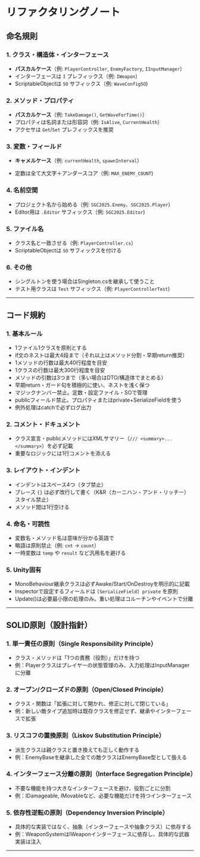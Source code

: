 # リファクタリングノート

## 命名規則

### 1. クラス・構造体・インターフェース
- **パスカルケース**（例: `PlayerController`, `EnemyFactory`, `IInputManager`）
- インターフェースは `I` プレフィックス（例: `IWeapon`）
- ScriptableObjectは `SO` サフィックス（例: `WaveConfigSO`)

### 2. メソッド・プロパティ
- **パスカルケース**（例: `TakeDamage()`, `GetWaveForTime()`）
- プロパティは名詞または形容詞（例: `IsAlive`, `CurrentHealth`）
- アクセサは `Get`/`Set` プレフィックスを推奨

### 3. 変数・フィールド
- **キャメルケース**（例: `currentHealth`, `spawnInterval`）

- 定数は全て大文字＋アンダースコア（例: `MAX_ENEMY_COUNT`)

### 4. 名前空間
- プロジェクト名から始める（例: `SGC2025.Enemy`、`SGC2025.Player`）
- Editor用は `.Editor` サフィックス（例: `SGC2025.Editor`)

### 5. ファイル名
- クラス名と一致させる（例: `PlayerController.cs`）
- ScriptableObjectは `SO` サフィックスを付ける

### 6. その他
- シングルトンを使う場合はSingleton.csを継承して使うこと
- テスト用クラスは `Test` サフィックス（例: `PlayerControllerTest`)

---

## コード規約

### 1. 基本ルール
- 1ファイル1クラスを原則とする
- if文のネストは最大4段まで（それ以上はメソッド分割・早期return推奨）
- 1メソッドの行数は最大40行程度を目安
- 1クラスの行数は最大300行程度を目安
- メソッドの引数は3つまで（多い場合はDTO/構造体でまとめる）
- 早期return・ガード句を積極的に使い、ネストを浅く保つ
- マジックナンバー禁止。定数・設定ファイル・SOで管理
- publicフィールド禁止。プロパティまたはprivate+SerializeFieldを使う
- 例外処理はcatchで必ずログ出力

### 2. コメント・ドキュメント
- クラス宣言・publicメソッドにはXMLサマリー（`/// <summary>...</summary>`）を必ず記載
- 重要なロジックには1行コメントを添える

### 3. レイアウト・インデント
- インデントはスペース4つ（タブ禁止）
- ブレース `{}` は必ず改行して書く（K&R（カーニハン・アンド・リッチー）スタイル禁止）
- メソッド間は1行空ける

### 4. 命名・可読性
- 変数名・メソッド名は意味が分かる英語で
- 略語は原則禁止（例: `cnt` → `count`）
- 一時変数は `temp` や `result` など汎用名を避ける

### 5. Unity固有
- MonoBehaviour継承クラスは必ずAwake/Start/OnDestroyを明示的に記載
- Inspectorで設定するフィールドは `[SerializeField] private` を原則
- Update()は必要最小限の処理のみ。重い処理はコルーチンやイベントで分離

---

## SOLID原則（設計指針）

### 1. 単一責任の原則（Single Responsibility Principle）
- クラス・メソッドは「1つの責務（役割）」だけを持つ
- 例：Playerクラスはプレイヤーの状態管理のみ、入力処理はInputManagerに分離

### 2. オープン/クローズドの原則（Open/Closed Principle）
- クラス・関数は「拡張に対して開かれ、修正に対して閉じている」
- 例：新しい敵タイプ追加時は既存クラスを修正せず、継承やインターフェースで拡張

### 3. リスコフの置換原則（Liskov Substitution Principle）
- 派生クラスは親クラスと置き換えても正しく動作する
- 例：EnemyBaseを継承した全ての敵クラスはEnemyBase型として扱える

### 4. インターフェース分離の原則（Interface Segregation Principle）
- 不要な機能を持つ大きなインターフェースを避け、役割ごとに分割
- 例：IDamageable, IMovableなど、必要な機能だけを持つインターフェース

### 5. 依存性逆転の原則（Dependency Inversion Principle）
- 具体的な実装ではなく、抽象（インターフェースや抽象クラス）に依存する
- 例：WeaponSystemはIWeaponインターフェースに依存し、具体的な武器実装は注入

---
